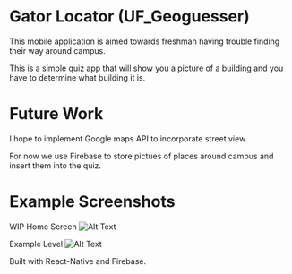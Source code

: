 # Gator Locator (UF_Geoguesser)
This mobile application is aimed towards freshman having trouble finding their way around campus.

This is a simple quiz app that will show you a picture of a building and you have to determine what building it is.

# Future Work
I hope to implement Google maps API to incorporate street view.

For now we use Firebase to store pictues of places around campus and insert them into the quiz.

# Example Screenshots
WIP Home Screen
![Alt Text](https://photos.google.com/photo/AF1QipNfMy3rZ4O3f00OBc7Fs3-VVgScUcRriHz04o-R)

Example Level
![Alt Text](https://photos.google.com/photo/AF1QipMUOy_9qaJNrMI1sYh3urWx9pFo9qtVLa1vfCnR)


Built with React-Native and Firebase.
